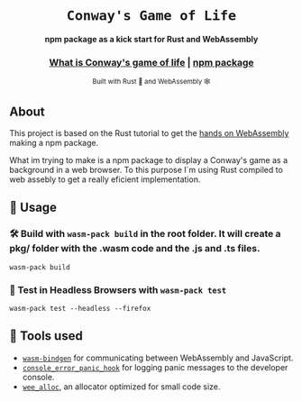 <div align="center">

  <h1><code>Conway's Game of Life</code></h1>

  <strong>npm package as a kick start for Rust and WebAssembly</strong>

  <h3>
    <a href="https://en.wikipedia.org/wiki/Conway%27s_Game_of_Life">What is Conway's game of life</a>
    <span> | </span>
    <a href="https://en.wikipedia.org/wiki/Conway%27s_Game_of_Life">npm package</a>
  </h3>

  <sub>Built with Rust 🦀 and WebAssembly 🕸 </sub>
</div>

## About

This project is based on the Rust tutorial to get the [hands on WebAssembly][tutorials] making a npm package.

What im trying to make is a npm package to display a Conway's game as a background in a web browser.
To this purpose I`m using Rust compiled to web assebly to get a really eficient implementation.

[tutorials]: https://rustwasm.github.io/docs/book/game-of-life/introduction.html

## 🚴 Usage

### 🛠️ Build with `wasm-pack build` in the root folder. It will create a pkg/ folder with the .wasm code and the .js and .ts files.

```
wasm-pack build
```

### 🔬 Test in Headless Browsers with `wasm-pack test`

```
wasm-pack test --headless --firefox
```

## 🔧 Tools used

* [`wasm-bindgen`](https://github.com/rustwasm/wasm-bindgen) for communicating
  between WebAssembly and JavaScript.
* [`console_error_panic_hook`](https://github.com/rustwasm/console_error_panic_hook)
  for logging panic messages to the developer console.
* [`wee_alloc`](https://github.com/rustwasm/wee_alloc), an allocator optimized
  for small code size.

